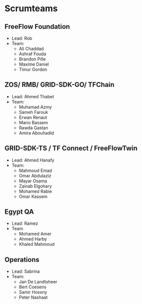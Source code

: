 # Scrumteams

## FreeFlow Foundation
  
  - Lead: Rob
  - Team:  
    - Ali Chaddad
    - Ashraf Fouda
    - Brandon Pille
    - Maxime Daniel 
    - Timur Gordon

## ZOS/ RMB/ GRID-SDK-GO/ TFChain

- Lead:  Ahmed Thabet
- Team:
  - Muhamad Azmy
  - Sameh Farouk
  - Erwan Renaut
  - Mario Bassem
  - Rawda Gastan
  - Amira Abouhadid
 
## GRID-SDK-TS / TF Connect / FreeFlowTwin

- Lead:  Ahmed Hanafy
- Team:
  - Mahmoud Emad
  - Omar Abdulaziz
  - Mayar Osama
  - Zainab Elgohary
  - Mohamed Rabie
  - Omar Kassem

## Egypt QA

- Lead: Ramez
- Team
  - Mohamed Amer
  - Ahmed Harby
  - Khaled Mahmoud      

## Operations

  - Lead: Sabrina
  - Team:
    - Jan De Landtsheer
    - Bert Coesens
    - Samir Hossny
    - Peter Nashaat
